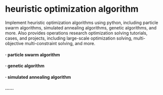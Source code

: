 # heuristic optimization algorithm


Implement heuristic optimization algorithms using python, including particle swarm algorithms, simulated annealing algorithms, genetic algorithms, and more. Also provides operations research optimization solving tutorials, cases, and projects, including large-scale optimization solving, multi-objective multi-constraint solving, and more.


#### · particle swarm algorithm

#### · genetic algorithm

#### · simulated annealing algorithm

#### …… 
